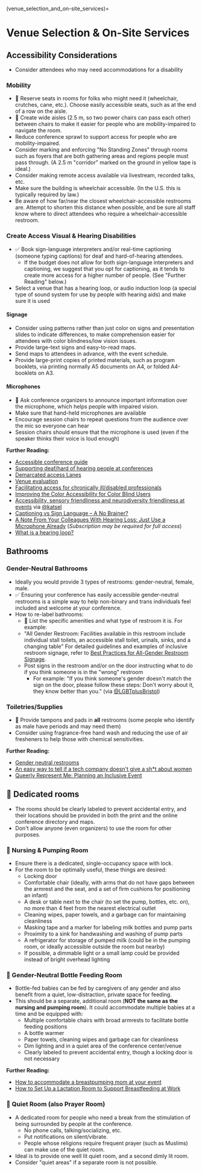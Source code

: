 ```{tags} Mobility-Impairment, People-with-Disabilities, Location-and-Venue, Bathrooms, Hearing-Impairment, Visual-Impairment, Other-Impairments, LGBTQ+, Women, People-with-Allergies, Parents-and-Carers, Religious-Groups, Being-Respectful, Giving-Participants-Room-To-Be-Who-They-Are
```
(venue_selection_and_on-site_services)=
# Venue Selection &amp; On-Site Services

## Accessibility Considerations
- Consider attendees who may need accommodations for a disability

### Mobility

- 🍎 Reserve seats in rooms for folks who might need it (wheelchair, crutches, cane, etc.). Choose easily accessible seats, such as at the end of a row on the aisle. 
- 🍎 Create wide aisles (2.5 m, so two power chairs can pass each other) between chairs to make it easier for people who are mobility-impaired to navigate the room.
- Reduce conference sprawl to support access for people who are mobility-impaired.
- Consider marking and enforcing "No Standing Zones" through rooms such as foyers that are both gathering areas and regions people must pass through. (A 2.5 m "corridor" marked on the ground in yellow tape is ideal.)
- Consider making remote access available via livestream, recorded talks, etc.
- Make sure the building is wheelchair accessible. (In the U.S. this is typically required by law.)
- Be aware of how far/near the closest wheelchair-accessible restrooms are. Attempt to shorten this distance when possible, and be sure all staff know where to direct attendees who require a wheelchair-accessible restroom. 

### Create Access Visual & Hearing Disabilities

- ✅ Book sign-language interpreters and/or real-time captioning (someone typing captions) for deaf and hard-of-hearing attendees. 
  - If the budget does not allow for both sign-language interpreters and captioning, we suggest that you opt for captioning, as it tends to create more access for a higher number of people. (See "Further Reading" below.)
- Select a venue that has a hearing loop, or audio induction loop (a special type of sound system for use by people with hearing aids) and make sure it is used

#### Signage
- Consider using patterns rather than just color on signs and presentation slides to indicate differences, to make comprehension easier for attendees with color blindness/low vision issues.
- Provide large-text signs and easy-to-read maps.
- Send maps to attendees in advance, with the event schedule. 
- Provide large-print copies of printed materials, such as program booklets, via printing normally A5 documents on A4, or folded A4-booklets on A3.

#### Microphones
- 🍎 Ask conference organizers to announce important information over the microphone, which helps people with impaired vision.
- Make sure that hand-held microphones are available 
- Encourage session chairs to repeat questions from the audience over the mic so everyone can hear
- Session chairs should ensure that the microphone is used (even if the speaker thinks their voice is loud enough)

**Further Reading:**

- [Accessible conference guide](http://www.sigaccess.org/welcome-to-sigaccess/resources/accessible-conference-guide/)
- [Supporting deaf/hard of hearing people at conferences](https://adacamp.org/adacamp-toolkit/supporting-deaf-people/)
- [Demarcated access Lanes](https://adacamp.org/adacamp-toolkit/access-lanes/)
- [Venue evaluation](https://adacamp.org/adacamp-toolkit/venue-evaluation/)
- [Facilitating access for chronically ill/disabled professionals](https://figshare.com/articles/Ecologist_in_silico_Facilitating_access_for_chronically_ill_disabled_ecologists/1502697)
- [Improving the Color Accessibility for Color Blind Users](https://www.smashingmagazine.com/2016/06/improving-color-accessibility-for-color-blind-users/)
- [Accessibility, sensory friendliness and neurodiversity friendliness at events](https://gist.github.com/katsel/b8fbd1a35734708d5e654bb5153a5aa3) via [@katsel](https://gist.github.com/katsel)
- [Captioning vs Sign Language – A No Brainer?](https://therebuttal2.com/2016/01/28/captioning-vs-sign-language-a-no-brainer/)
- [A Note From Your Colleagues With Hearing Loss: Just Use a Microphone Already](https://www.chronicle.com/article/A-Note-From-Your-Colleagues/245916) (*Subscription may be required for full access*)
- [What is a hearing loop?]( https://www.hearinglink.org/technology/hearing-loops/what-is-a-hearing-loop/)

## Bathrooms

### Gender-Neutral Bathrooms

- Ideally you would provide 3 types of restrooms: gender-neutral, female, male.
- ✅ Ensuring your conference has easily accessible gender-neutral restrooms is a simple way to help non-binary and trans individuals feel included and welcome at your conference.
- How to re-label bathrooms:
  - 🍎 List the specific amenities and what type of restroom it is. For example:
  - "All Gender Restroom: Facilities available in this restroom include individual stall toilets, an accessible stall toilet, urinals, sinks, and a changing table" For detailed guidelines and examples of inclusive restroom signage, refer to [Best Practices for All-Gender Restroom Signage](https://pridefoundation.org/wp-content/uploads/2020/04/All-Gender-Restrooms.pdf).
  - Post signs in the restroom and/or on the door instructing what to do if you think someone is in the "wrong" restroom 
    - For example: "If you think someone's gender doesn't match the sign on the door, please follow these steps: Don't worry about it, they know better than you." (via [@LGBTplusBristol](https://twitter.com/lgbtplusbristol))

### Toiletries/Supplies

- 🍎 Provide tampons and pads in **all** restrooms (some people who identify as male have periods and may need them)
- Consider using fragrance-free hand wash and reducing the use of air fresheners to help those with chemical sensitivities.

**Further Reading:**

- [Gender neutral restrooms](https://adacamp.org/adacamp-toolkit/gender-neutral-restrooms/)
- [An easy way to tell if a tech company doesn't give a sh\*t about women](https://medium.com/@melissamcewen/an-easy-way-to-tell-if-a-tech-company-doesnt-give-a-s-about-women-fb6f61249e3d)
- [Queerly Represent Me: Planning an Inclusive Event](https://queerlyrepresent.me/resources/articles/event-accessibility)

## 🍎 Dedicated rooms

- The rooms should be clearly labeled to prevent accidental entry, and their locations should be provided in both the print and the online conference directory and maps.
- Don't allow anyone (even organizers) to use the room for other purposes.

### 🍎 Nursing &amp; Pumping Room

- Ensure there is a dedicated, single-occupancy space with lock.
- For the room to be optimally useful, these things are desired:
  - Locking door
  - Comfortable chair (ideally, with arms that do not have gaps between the armrest and the seat, and a set of firm cushions for positioning an infant)
  - A desk or table next to the chair (to set the pump, bottles, etc. on), no more than 4 feet from the nearest electrical outlet
  - Cleaning wipes, paper towels, and a garbage can for maintaining cleanliness
  - Masking tape and a marker for labeling milk bottles and pump parts
  - Proximity to a sink for handwashing and washing of pump parts
  - A refrigerator for storage of pumped milk (could be in the pumping room, or ideally accessible outside the room but nearby)
  - If possible, a dimmable light or a small lamp could be provided instead of bright overhead lighting

### 🍎 Gender-Neutral Bottle Feeding Room

  - Bottle-fed babies can be fed by caregivers of any gender and also benefit from a quiet, low-distraction, private space for feeding.
  - This should be a separate, additional room (**NOT the same as the nursing and pumping room**). It could accommodate multiple babies at a time and be equipped with:
    - Multiple comfortable chairs with broad armrests to facilitate bottle feeding positions
    - A bottle warmer
    - Paper towels, cleaning wipes and garbage can for cleanliness
    - Dim lighting and in a quiet area of the conference center/venue
    - Clearly labeled to prevent accidental entry, though a locking door is not necessary

**Further Reading:**

- [How to accommodate a breastpumping mom at your event](http://miriamposner.com/blog/how-to-accommodate-a-breastpumping-mom-at-your-event)
- [How to Set Up a Lactation Room to Support Breastfeeding at Work](https://web.archive.org/web/20190717082756/https://www.verywellfamily.com/lactation-room-breastfeeding-at-work-3545106)

### 🍎 Quiet Room (also Prayer Room)

- A dedicated room for people who need a break from the stimulation of being surrounded by people at the conference.
  - No phone calls, talking/socializing, etc.
  - Put notifications on silent/vibrate.
  - People whose religions require frequent prayer (such as Muslims) can make use of the quiet room.
- Ideal is to provide one well lit quiet room, and a second dimly lit room.
- Consider "quiet areas" if a separate room is not possible.

